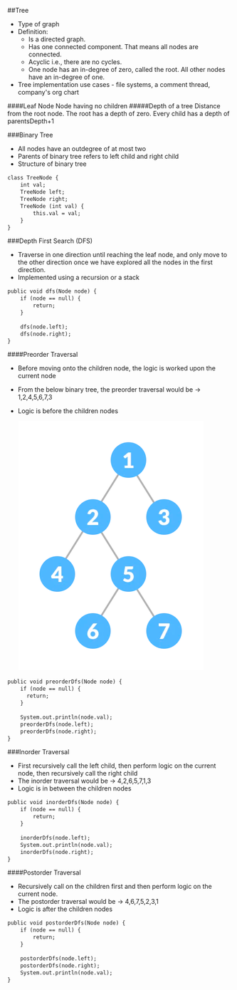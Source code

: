 ##Tree
* Type of graph
* Definition:
  * Is a directed graph. 
  * Has one connected component. That means all nodes are connected.
  * Acyclic i.e., there are no cycles.
  * One node has an in-degree of zero, called the root. All other nodes have an in-degree of one.
* Tree implementation use cases - file systems, a comment thread, company's org chart

####Leaf Node
Node having no children
#####Depth of a tree
Distance from the root node. The root has a depth of zero. Every child has a depth of parentsDepth+1

###Binary Tree
* All nodes have an outdegree of at most two
* Parents of binary tree refers to left child and right child
* Structure of binary tree
````
class TreeNode {
    int val;
    TreeNode left;
    TreeNode right;
    TreeNode (int val) {
        this.val = val;
    }
}
````

###Depth First Search (DFS)
* Traverse in one direction until reaching the leaf node, and only move to the other direction once we have explored all the nodes in the first direction.
* Implemented using a recursion or a stack

````
public void dfs(Node node) {
    if (node == null) {
        return;
    }

    dfs(node.left);
    dfs(node.right);
}
````

####Preorder Traversal
* Before moving onto the children node, the logic is worked upon the current node
* From the below binary tree, the preorder traversal would be -> 1,2,4,5,6,7,3
* Logic is before the children nodes

  ![img_3.png](img_3.png)
````
public void preorderDfs(Node node) {
    if (node == null) {
      return;
    }

    System.out.println(node.val);
    preorderDfs(node.left);
    preorderDfs(node.right);
}
````
###Inorder Traversal
* First recursively call the left child, then perform logic on the current node, then recursively call the right child
* The inorder traversal would be -> 4,2,6,5,7,1,3
* Logic is in between the children nodes
````
public void inorderDfs(Node node) {
    if (node == null) {
        return;
    }

    inorderDfs(node.left);
    System.out.println(node.val);
    inorderDfs(node.right);
}
````
####Postorder Traversal
* Recursively call on the children first and then perform logic on the current node.
* The postorder traversal would be -> 4,6,7,5,2,3,1
* Logic is after the children nodes
````
public void postorderDfs(Node node) {
    if (node == null) {
        return;
    }

    postorderDfs(node.left);
    postorderDfs(node.right);
    System.out.println(node.val);
}
````